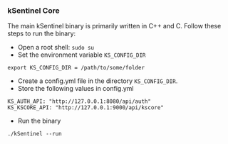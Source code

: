 ### kSentinel Core

The main kSentinel binary is primarily written in C++ and C. Follow these steps to run the binary:

- Open a root shell: `sudo su`
- Set the environment variable `KS_CONFIG_DIR`
```
export KS_CONFIG_DIR = /path/to/some/folder
```
- Create a config.yml file in the directory `KS_CONFIG_DIR`.
- Store the following values in config.yml
```
KS_AUTH_API: "http://127.0.0.1:8080/api/auth"
KS_KSCORE_API: "http://127.0.0.1:9000/api/kscore"
```
- Run the binary
```
./kSentinel --run
```

